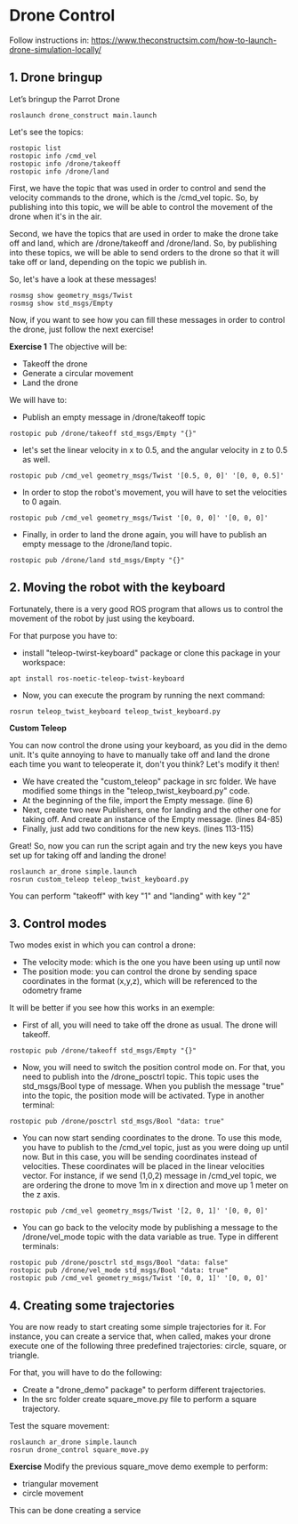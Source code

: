 # **Drone Control**

Follow instructions in:
https://www.theconstructsim.com/how-to-launch-drone-simulation-locally/

## **1. Drone bringup**

Let’s bringup the Parrot Drone

```shell
roslaunch drone_construct main.launch
```

Let's see the topics:

```shell
rostopic list
rostopic info /cmd_vel
rostopic info /drone/takeoff
rostopic info /drone/land
```

First, we have the topic that was used in order to control and send the velocity commands to the drone, which is the /cmd_vel topic. So, by publishing into this topic, we will be able to control the movement of the drone when it's in the air.

Second, we have the topics that are used in order to make the drone take off and land, which are /drone/takeoff and /drone/land. So, by publishing into these topics, we will be able to send orders to the drone so that it will take off or land, depending on the topic we publish in.

So, let's have a look at these messages!

```shell
rosmsg show geometry_msgs/Twist
rosmsg show std_msgs/Empty
```

Now, if you want to see how you can fill these messages in order to control the drone, just follow the next exercise!

**Exercise 1**
The objective will be:

- Takeoff the drone
- Generate a circular movement
- Land the drone

We will have to:

- Publish an empty message in /drone/takeoff topic

```shell
rostopic pub /drone/takeoff std_msgs/Empty "{}"
```

- let's set the linear velocity in x to 0.5, and the angular velocity in z to 0.5 as well.

```shell
rostopic pub /cmd_vel geometry_msgs/Twist '[0.5, 0, 0]' '[0, 0, 0.5]'
```

- In order to stop the robot's movement, you will have to set the velocities to 0 again.

```shell
rostopic pub /cmd_vel geometry_msgs/Twist '[0, 0, 0]' '[0, 0, 0]'
```

- Finally, in order to land the drone again, you will have to publish an empty message to the /drone/land topic.

```shell
rostopic pub /drone/land std_msgs/Empty "{}"
```

## **2. Moving the robot with the keyboard**

Fortunately, there is a very good ROS program that allows us to control the movement of the robot by just using the keyboard.

For that purpose you have to:

- install "teleop-twirst-keyboard" package or clone this package in your workspace:

```shell
apt install ros-noetic-teleop-twist-keyboard
```

- Now, you can execute the program by running the next command:

```shell
rosrun teleop_twist_keyboard teleop_twist_keyboard.py
```
**Custom Teleop**

You can now control the drone using your keyboard, as you did in the demo unit. It's quite annoying to have to manually take off and land the drone each time you want to teleoperate it, don't you think? Let's modify it then!

- We have created the "custom_teleop" package in src folder. We have modified some things in the "teleop_twist_keyboard.py" code.
- At the beginning of the file, import the Empty message. (line 6)
- Next, create two new Publishers, one for landing and the other one for taking off. And create an instance of the Empty message. (lines 84-85)
- Finally, just add two conditions for the new keys. (lines 113-115)

Great! So, now you can run the script again and try the new keys you have set up for taking off and landing the drone!

```shell
roslaunch ar_drone simple.launch
rosrun custom_teleop teleop_twist_keyboard.py
```

You can perform "takeoff" with key "1" and "landing" with key "2"

## **3. Control modes**

Two modes exist in which you can control a drone:

- The velocity mode: which is the one you have been using up until now
- The position mode: you can control the drone by sending space coordinates in the format (x,y,z), which will be referenced to the odometry frame

It will be better if you see how this works in an exemple:

- First of all, you will need to take off the drone as usual. The drone will takeoff.

```shell
rostopic pub /drone/takeoff std_msgs/Empty "{}"
```

- Now, you will need to switch the position control mode on. For that, you need to publish into the /drone_posctrl topic. This topic uses the std_msgs/Bool type of message. When you publish the message "true" into the topic, the position mode will be activated. Type in another terminal:

```shell
rostopic pub /drone/posctrl std_msgs/Bool "data: true"
```

- You can now start sending coordinates to the drone. To use this mode, you have to publish to the /cmd_vel topic, just as you were doing up until now. But in this case, you will be sending coordinates instead of velocities. These coordinates will be placed in the linear velocities vector. For instance, if we send (1,0,2) message in /cmd_vel topic, we are ordering the drone to move 1m in x direction and move up 1 meter on the z axis.

```shell
rostopic pub /cmd_vel geometry_msgs/Twist '[2, 0, 1]' '[0, 0, 0]'
```

- You can go back to the velocity mode by publishing a message to the /drone/vel_mode topic with the data variable as true. Type in different terminals:

```shell
rostopic pub /drone/posctrl std_msgs/Bool "data: false"
rostopic pub /drone/vel_mode std_msgs/Bool "data: true"
rostopic pub /cmd_vel geometry_msgs/Twist '[0, 0, 1]' '[0, 0, 0]'
```

## **4. Creating some trajectories**

You are now ready to start creating some simple trajectories for it. For instance, you can create a service that, when called, makes your drone execute one of the following three predefined trajectories: circle, square, or triangle.

For that, you will have to do the following:

- Create a "drone_demo" package" to perform different trajectories.
- In the src folder create square_move.py file to perform a square trajectory.

Test the square movement:

```shell
roslaunch ar_drone simple.launch
rosrun drone_control square_move.py
```

**Exercise**
Modify the previous square_move demo exemple to perform:

- triangular movement
- circle movement

This can be done creating a service
